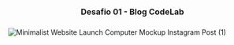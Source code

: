 <div align="center"> 
<h3> Desafio 01 - Blog CodeLab <h3/>
</div> 


![Minimalist Website Launch Computer Mockup Instagram Post (1)](https://github.com/gabazevdo/codelab/assets/16105546/fd6529eb-25ed-48b6-912d-310aa7380b05)

